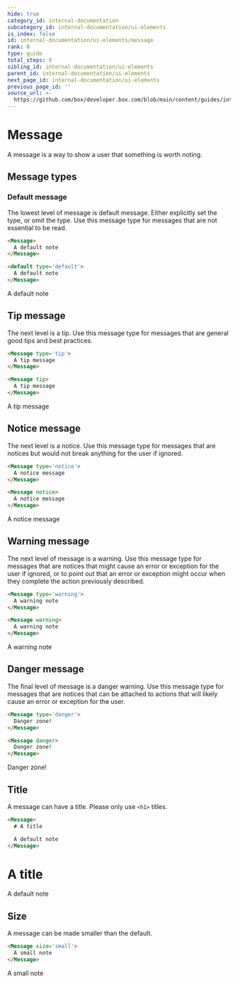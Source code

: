 ```yaml
---
hide: true
category_id: internal-documentation
subcategory_id: internal-documentation/ui-elements
is_index: false
id: internal-documentation/ui-elements/message
rank: 0
type: guide
total_steps: 9
sibling_id: internal-documentation/ui-elements
parent_id: internal-documentation/ui-elements
next_page_id: internal-documentation/ui-elements
previous_page_id: ''
source_url: >-
  https://github.com/box/developer.box.com/blob/main/content/guides/internal-documentation/ui-elements/message.md
---
```

<!-- does not need translation -->

# Message

A message is a way to show a user that something is worth noting.

## Message types

### Default message

The lowest level of message is default message. Either explicitly set the type, or
omit the type. Use this message type for messages that are not essential to be read.

```html
<Message>
  A default note
</Message>

<default type='default'>
  A default note
</Message>
```

<H>

<Message>

A default note

</Message>

</H>

## Tip message

The next level is a tip. Use this message type for messages that are general
good tips and best practices.

```html
<Message type='tip'>
  A tip message
</Message>

<Message tip>
  A tip message
</Message>
```

<H>

<Message tip>

A tip message

</Message>

</H>

## Notice message

The next level is a notice. Use this message type for messages that are notices
but would not break anything for the user if ignored.

```html
<Message type='notice'>
  A notice message
</Message>

<Message notice>
  A notice message
</Message>
```

<H>

<Message Notice>

A notice message

</Message>

</H>

## Warning message

The next level of message is a warning. Use this message type for messages that
are notices that might cause an error or exception for the user if ignored, or
to point out that an error or exception might occur when they complete the
action previously described.

```html
<Message type='warning'>
  A warning note
</Message>

<Message warning>
  A warning note
</Message>
```

<H>

<Message warning>

A warning note

</Message>

</H>

## Danger message

The final level of message is a danger warning. Use this message type for
messages that are notices that can be attached to actions that will likely cause
an error or exception for the user.

```html
<Message type='danger'>
  Danger zone!
</Message>

<Message danger>
  Danger zone!
</Message>
```

<H>

<Message danger>

Danger zone!

</Message>

</H>

## Title

A message can have a title. Please only use `<h1>` titles.

```html
<Message>
  # A title

  A default note
</Message>
```

<H>

<Message>

# A title

A default note

</Message>

</H>

## Size

A message can be made smaller than the default.

```html
<Message size='small'>
  A small note
</Message>
```

<H>

<Message size='small'>

A small note

</Message>

</H>
